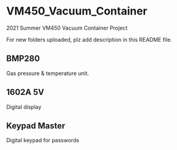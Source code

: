 # VM450_Vacuum_Container
2021 Summer VM450 Vacuum Container Project

For new folders uploaded, plz add description in this README file.

## BMP280
Gas pressure & temperature unit.

## 1602A 5V
Digital display

## Keypad Master
Digital keypad for passwords

